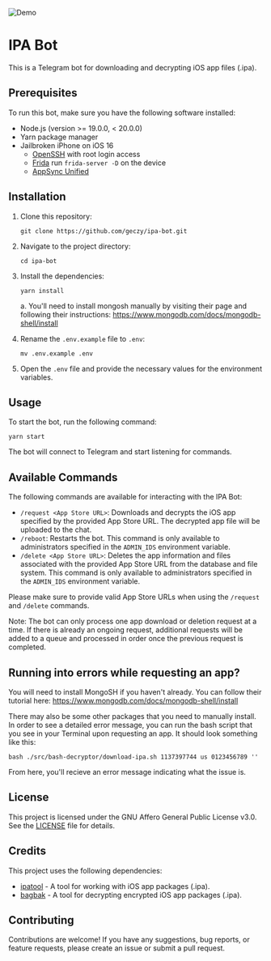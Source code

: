 ![Demo](https://github.com/dotabod/backend/assets/1036968/7bd6663a-577a-417c-ad74-d037fab641d3)

# IPA Bot

This is a Telegram bot for downloading and decrypting iOS app files (.ipa).

## Prerequisites

To run this bot, make sure you have the following software installed:

- Node.js (version >= 19.0.0, < 20.0.0)
- Yarn package manager
- Jailbroken iPhone on iOS 16
  - [OpenSSH](https://www.ios-repo-updates.com/repository/cydia-telesphoreo/package/openssh/) with root login access
  - [Frida](https://www.ios-repo-updates.com/repository/frida/package/re.frida.server/) run `frida-server -D` on the device
  - [AppSync Unified](https://www.ios-repo-updates.com/repository/karen-s-repo/package/ai.akemi.appsyncunified/)

## Installation

1. Clone this repository:

   ```shell
   git clone https://github.com/geczy/ipa-bot.git
   ```

2. Navigate to the project directory:

   ```shell
   cd ipa-bot
   ```

3. Install the dependencies:

   ```shell
   yarn install
   ```
   a. You'll need to install mongosh manually by visiting their page and following their instructions: https://www.mongodb.com/docs/mongodb-shell/install

5. Rename the `.env.example` file to `.env`:

   ```shell
   mv .env.example .env
   ```

6. Open the `.env` file and provide the necessary values for the environment variables.

## Usage

To start the bot, run the following command:

```shell
yarn start
```

The bot will connect to Telegram and start listening for commands.

## Available Commands

The following commands are available for interacting with the IPA Bot:

- `/request <App Store URL>`: Downloads and decrypts the iOS app specified by the provided App Store URL. The decrypted app file will be uploaded to the chat.
- `/reboot`: Restarts the bot. This command is only available to administrators specified in the `ADMIN_IDS` environment variable.
- `/delete <App Store URL>`: Deletes the app information and files associated with the provided App Store URL from the database and file system. This command is only available to administrators specified in the `ADMIN_IDS` environment variable.

Please make sure to provide valid App Store URLs when using the `/request` and `/delete` commands.

Note: The bot can only process one app download or deletion request at a time. If there is already an ongoing request, additional requests will be added to a queue and processed in order once the previous request is completed.

## Running into errors while requesting an app?
You will need to install MongoSH if you haven't already. You can follow their tutorial here: https://www.mongodb.com/docs/mongodb-shell/install

There may also be some other packages that you need to manually install. In order to see a detailed error message, you can run the bash script that you see in your Terminal upon requesting an app. It should look something like this:
```shell
bash ./src/bash-decryptor/download-ipa.sh 1137397744 us 0123456789 ''
```
From here, you'll recieve an error message indicating what the issue is.

## License

This project is licensed under the GNU Affero General Public License v3.0. See the [LICENSE](LICENSE) file for details.

## Credits

This project uses the following dependencies:

- [ipatool](https://github.com/majd/ipatool/) - A tool for working with iOS app packages (.ipa).
- [bagbak](https://github.com/ChiChou/bagbak) - A tool for decrypting encrypted iOS app packages (.ipa).

## Contributing

Contributions are welcome! If you have any suggestions, bug reports, or feature requests, please create an issue or submit a pull request.
